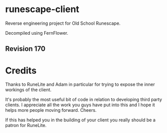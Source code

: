 # runescape-client
Reverse engineering project for Old School Runescape.

Decompiled using FernFlower.

## Revision 170

# Credits

Thanks to RuneLite and Adam in particular for trying to expose the inner workings of the client. 

It's probably the most useful bit of code in relation to developing third party clients. I appreciate all the work you guys have put into this and I hope it helps more people moving forward. Cheers.

If this has helped you in the building of your client you really should be a patron for RuneLite.